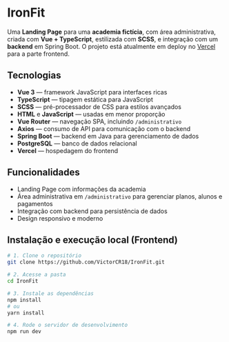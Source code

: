 # IronFit

Uma **Landing Page** para uma **academia fictícia**, com área administrativa, criada com **Vue + TypeScript**, estilizada com **SCSS**, e integração com um **backend** em Spring Boot. O projeto está atualmente em deploy no [Vercel](https://iron-fit.vercel.app) para a parte frontend.

## ​Tecnologias

- **Vue 3** — framework JavaScript para interfaces ricas  
- **TypeScript** — tipagem estática para JavaScript  
- **SCSS** — pré-processador de CSS para estilos avançados  
- **HTML** e **JavaScript** — usadas em menor proporção  
- **Vue Router** — navegação SPA, incluindo `/administrativo`  
- **Axios** — consumo de API para comunicação com o backend  
- **Spring Boot** — backend em Java para gerenciamento de dados  
- **PostgreSQL** — banco de dados relacional  
- **Vercel** — hospedagem do frontend  

## Funcionalidades

- Landing Page com informações da academia  
- Área administrativa em `/administrativo` para gerenciar planos, alunos e pagamentos  
- Integração com backend para persistência de dados  
- Design responsivo e moderno  

## Instalação e execução local (Frontend)

```bash
# 1. Clone o repositório
git clone https://github.com/VictorCR18/IronFit.git

# 2. Acesse a pasta
cd IronFit

# 3. Instale as dependências
npm install
# ou
yarn install

# 4. Rode o servidor de desenvolvimento
npm run dev
